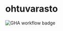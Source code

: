 # ohtuvarasto
![GHA workflow badge](https://github.com/ankkalampi/ohtuvarasto/workflows/CI/badge.svg)
